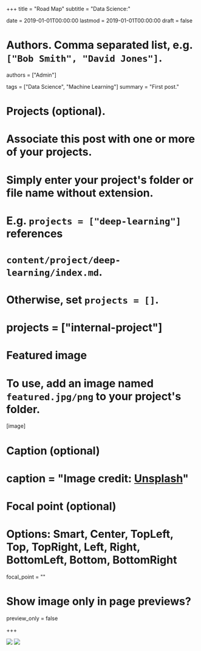 +++
title = "Road Map"
subtitle = "Data Science:"

date = 2019-01-01T00:00:00
lastmod = 2019-01-01T00:00:00
draft = false

# Authors. Comma separated list, e.g. `["Bob Smith", "David Jones"]`.
authors = ["Admin"]

tags = ["Data Science", "Machine Learning"]
summary = "First post."

# Projects (optional).
#   Associate this post with one or more of your projects.
#   Simply enter your project's folder or file name without extension.
#   E.g. `projects = ["deep-learning"]` references 
#   `content/project/deep-learning/index.md`.
#   Otherwise, set `projects = []`.
# projects = ["internal-project"]

# Featured image
# To use, add an image named `featured.jpg/png` to your project's folder. 
[image]
  # Caption (optional)
  # caption = "Image credit: [**Unsplash**](https://unsplash.com/photos/CpkOjOcXdUY)"

  # Focal point (optional)
  # Options: Smart, Center, TopLeft, Top, TopRight, Left, Right, BottomLeft, Bottom, BottomRight
  focal_point = ""

  # Show image only in page previews?
  preview_only = false


+++

![](qixing810.github.io/content/post/first/gallery/001.jpg)
![](qixing810.github.io/content/post/first/gallery/002.png)
